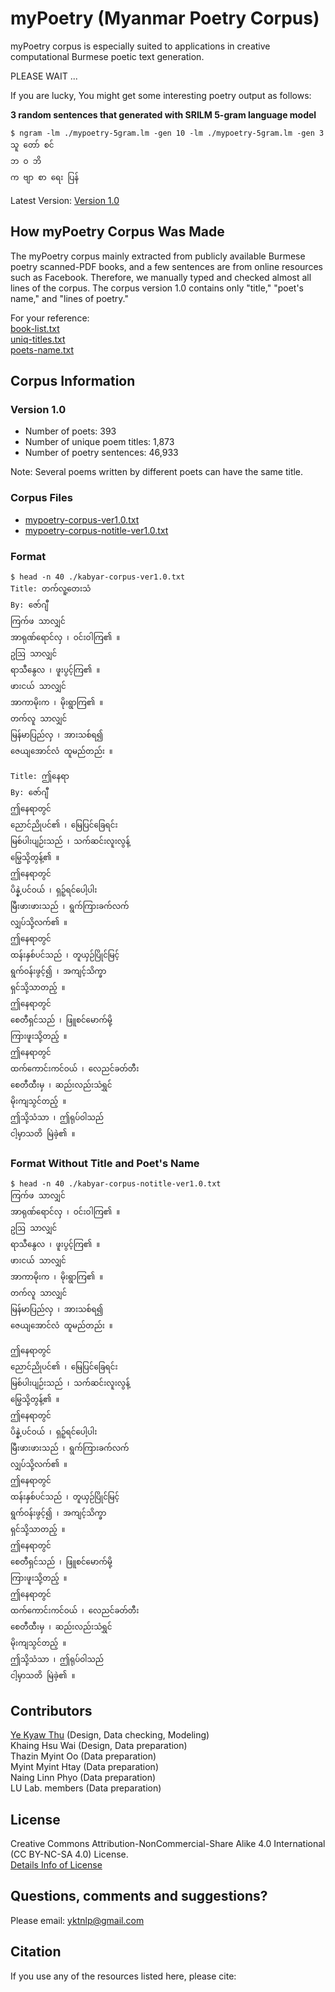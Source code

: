 # myPoetry (Myanmar Poetry Corpus)
myPoetry corpus is especially suited to applications in creative computational Burmese poetic text generation.

PLEASE WAIT ... 

If you are lucky, You might get some interesting poetry output as follows:  

**3 random sentences that generated with SRILM 5-gram language model**
```
$ ngram -lm ./mypoetry-5gram.lm -gen 10 -lm ./mypoetry-5gram.lm -gen 3
သူ တော် စင်
ဘ ဝ ဘိ
က ဗျာ စာ ရေး ပြန်
```

Latest Version: [Version 1.0](https://github.com/ye-kyaw-thu/myPoetry/tree/main/corpus/version1.0)  

## How myPoetry Corpus Was Made

The myPoetry corpus mainly extracted from publicly available Burmese poetry scanned-PDF books, and a few sentences are from online resources such as Facebook. Therefore, we manually typed and checked almost all lines of the corpus. The corpus version 1.0 contains only "title," "poet's name," and "lines of poetry."    

For your reference:  
[book-list.txt](https://github.com/ye-kyaw-thu/myPoetry/blob/main/corpus/version1.0/doc/book-list.txt)  
[uniq-titles.txt](https://github.com/ye-kyaw-thu/myPoetry/blob/main/corpus/version1.0/doc/uniq-titles.txt)  
[poets-name.txt](https://github.com/ye-kyaw-thu/myPoetry/blob/main/corpus/version1.0/doc/poets-name.txt)  

## Corpus Information
### Version 1.0  

- Number of poets: 393  
- Number of unique poem titles: 1,873  
- Number of poetry sentences: 46,933  

Note: Several poems written by different poets can have the same title.

### Corpus Files

- [mypoetry-corpus-ver1.0.txt](https://github.com/ye-kyaw-thu/myPoetry/blob/main/corpus/version1.0/mypoetry-corpus-ver1.0.txt)  
- [mypoetry-corpus-notitle-ver1.0.txt](https://github.com/ye-kyaw-thu/myPoetry/blob/main/corpus/version1.0/mypoetry-corpus-notitle-ver1.0.txt)  

### Format

```
$ head -n 40 ./kabyar-corpus-ver1.0.txt 
Title: တက်လူ့တေးသံ
By: ဇော်ဂျီ
ကြက်ဖ သာလျှင်
အာရုဏ်ရောင်လှ ၊ ဝင်းဝါကြ၏ ။
ဥဩ သာလျှင်
ရာသီနွေလ ၊ ဖူးပွင့်ကြ၏ ။
ဖားငယ် သာလျှင်
အာကာမိုးက ၊ မိုးရွာကြ၏ ။
တက်လူ သာလျှင်
မြန်မာပြည်လှ ၊ အားသစ်ရ၍
ဇေယျအောင်လံ ထူမည်တည်း ။

Title: ဤနေရာ
By: ဇော်ဂျီ
ဤနေရာတွင်
ညောင်ညိုပင်၏ ၊ မြေပြင်ခြေရင်း
မြစ်ပါးပျဉ်းသည် ၊ သက်ဆင်းလူးလွန့်
မြွေသို့တွန့်၏ ။
ဤနေရာတွင်
ပိန္နဲ့ပင်ဝယ် ၊ ရှဉ့်ရင်ပေါ့ပါး
မြီးဖားဖားသည် ၊ ရွက်ကြားခက်လက်
လျှပ်သို့လက်၏ ။
ဤနေရာတွင်
ထန်းနှစ်ပင်သည် ၊ တူယှဉ်ပြိုင်မြင့်
ရွက်ဝန်းဖွင့်၍ ၊ အကျင့်သိက္ခာ
ရှင်သို့သာတည့် ။
ဤနေရာတွင်
စေတီရှင်သည် ၊ ဖြူစင်မောက်မို့
ကြားဖူးသို့တည့် ။
ဤနေရာတွင်
ထက်ကောင်းကင်ဝယ် ၊ လေညင်ခတ်တီး
စေတီထီးမှ ၊ ဆည်းလည်းသံရွှင်
မိုးကျသွင်တည့် ။
ဤသို့သံသာ ၊ ဤရုပ်ဝါသည်
ငါ့မှာသတိ မြဲခဲ့၏ ။
```

### Format Without Title and Poet's Name

```
$ head -n 40 ./kabyar-corpus-notitle-ver1.0.txt 
ကြက်ဖ သာလျှင်
အာရုဏ်ရောင်လှ ၊ ဝင်းဝါကြ၏ ။
ဥဩ သာလျှင်
ရာသီနွေလ ၊ ဖူးပွင့်ကြ၏ ။
ဖားငယ် သာလျှင်
အာကာမိုးက ၊ မိုးရွာကြ၏ ။
တက်လူ သာလျှင်
မြန်မာပြည်လှ ၊ အားသစ်ရ၍
ဇေယျအောင်လံ ထူမည်တည်း ။

ဤနေရာတွင်
ညောင်ညိုပင်၏ ၊ မြေပြင်ခြေရင်း
မြစ်ပါးပျဉ်းသည် ၊ သက်ဆင်းလူးလွန့်
မြွေသို့တွန့်၏ ။
ဤနေရာတွင်
ပိန္နဲ့ပင်ဝယ် ၊ ရှဉ့်ရင်ပေါ့ပါး
မြီးဖားဖားသည် ၊ ရွက်ကြားခက်လက်
လျှပ်သို့လက်၏ ။
ဤနေရာတွင်
ထန်းနှစ်ပင်သည် ၊ တူယှဉ်ပြိုင်မြင့်
ရွက်ဝန်းဖွင့်၍ ၊ အကျင့်သိက္ခာ
ရှင်သို့သာတည့် ။
ဤနေရာတွင်
စေတီရှင်သည် ၊ ဖြူစင်မောက်မို့
ကြားဖူးသို့တည့် ။
ဤနေရာတွင်
ထက်ကောင်းကင်ဝယ် ၊ လေညင်ခတ်တီး
စေတီထီးမှ ၊ ဆည်းလည်းသံရွှင်
မိုးကျသွင်တည့် ။
ဤသို့သံသာ ၊ ဤရုပ်ဝါသည်
ငါ့မှာသတိ မြဲခဲ့၏ ။
```

## Contributors

[Ye Kyaw Thu](https://sites.google.com/site/yekyawthunlp/) (Design, Data checking, Modeling)   
Khaing Hsu Wai (Design, Data preparation)  
Thazin Myint Oo (Data preparation)  
Myint Myint Htay (Data preparation)   
Naing Linn Phyo (Data preparation)  
LU Lab. members (Data preparation)  

## License

Creative Commons Attribution-NonCommercial-Share Alike 4.0 International (CC BY-NC-SA 4.0) License.  
[Details Info of License](https://creativecommons.org/licenses/by-nc-sa/4.0/)

## Questions, comments and suggestions?

Please email: yktnlp@gmail.com  

## Citation

If you use any of the resources listed here, please cite:  

